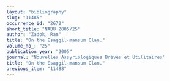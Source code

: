 ```yaml
---
layout: "bibliography"
slug: "11485"
occurrence_id: "2672"
short_title: "NABU 2005/25"
author: "Zadok, Ran"
title: "On the Esaggil-mansum Clan."
volume_no_: "25"
publication_year: "2005"
journal: "Nouvelles Assyriologiques Brèves et Utilitaires"
title: "On the Esaggil-mansum Clan."
previous_item: "11488"
---
```

